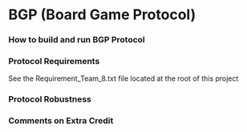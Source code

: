 # BGP (Board Game Protocol)

### How to build and run BGP Protocol

### Protocol Requirements
  See the Requirement_Team_8.txt file located at the root of this project

### Protocol Robustness

### Comments on Extra Credit
